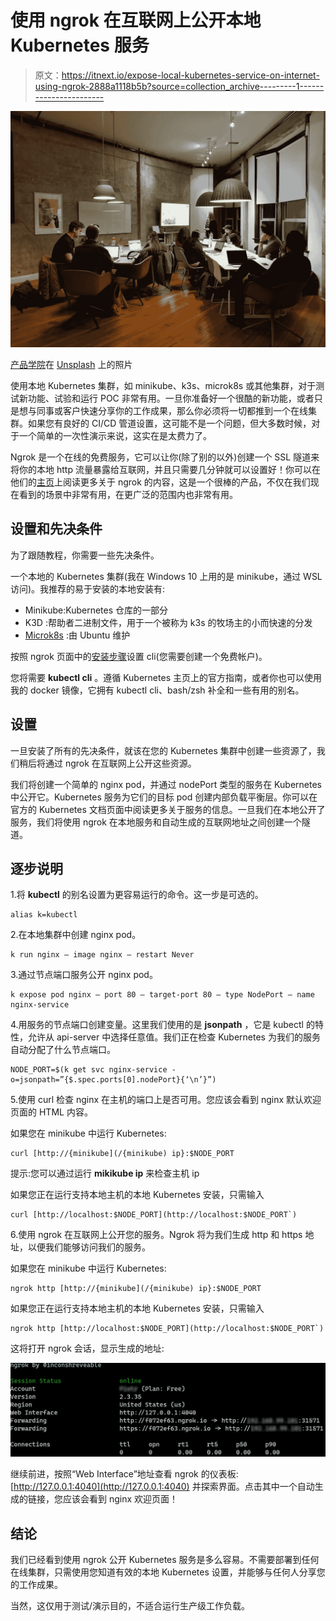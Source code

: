 # 使用 ngrok 在互联网上公开本地 Kubernetes 服务

> 原文：<https://itnext.io/expose-local-kubernetes-service-on-internet-using-ngrok-2888a1118b5b?source=collection_archive---------1----------------------->

![](img/c366a0c119a81ed6426b1d7122e7b57c.png)

[产品学院](https://unsplash.com/@productschool?utm_source=unsplash&utm_medium=referral&utm_content=creditCopyText)在 [Unsplash](https://unsplash.com/s/photos/office?utm_source=unsplash&utm_medium=referral&utm_content=creditCopyText) 上的照片

使用本地 Kubernetes 集群，如 minikube、k3s、microk8s 或其他集群，对于测试新功能、试验和运行 POC 非常有用。一旦你准备好一个很酷的新功能，或者只是想与同事或客户快速分享你的工作成果，那么你必须将一切都推到一个在线集群。如果您有良好的 CI/CD 管道设置，这可能不是一个问题，但大多数时候，对于一个简单的一次性演示来说，这实在是太费力了。

Ngrok 是一个在线的免费服务，它可以让你(除了别的以外)创建一个 SSL 隧道来将你的本地 http 流量暴露给互联网，并且只需要几分钟就可以设置好！你可以在他们的[主页](https://dashboard.ngrok.com/get-started)上阅读更多关于 ngrok 的内容，这是一个很棒的产品，不仅在我们现在看到的场景中非常有用，在更广泛的范围内也非常有用。

## 设置和先决条件

为了跟随教程，你需要一些先决条件。

一个本地的 Kubernetes 集群(我在 Windows 10 上用的是 minikube，通过 WSL 访问)。我推荐的易于安装的本地安装有:

*   Minikube:Kubernetes 仓库的一部分
*   K3D :帮助者二进制文件，用于一个被称为 k3s 的牧场主的小而快速的分发
*   [Microk8s](https://github.com/ubuntu/microk8s) :由 Ubuntu 维护

按照 ngrok 页面中的[安装步骤](https://dashboard.ngrok.com/get-started)设置 cli(您需要创建一个免费帐户)。

您将需要 **kubectl cli** 。遵循 Kubernetes 主页上的官方指南，或者你也可以使用我的 docker 镜像，它拥有 kubectl cli、bash/zsh 补全和一些有用的别名。

## 设置

一旦安装了所有的先决条件，就该在您的 Kubernetes 集群中创建一些资源了，我们稍后将通过 ngrok 在互联网上公开这些资源。

我们将创建一个简单的 nginx pod，并通过 nodePort 类型的服务在 Kubernetes 中公开它。Kubernetes 服务为它们的目标 pod 创建内部负载平衡层。你可以在官方的 Kubernetes 文档页面中阅读更多关于服务的信息。一旦我们在本地公开了服务，我们将使用 ngrok 在本地服务和自动生成的互联网地址之间创建一个隧道。

## 逐步说明

1.将 **kubectl** 的别名设置为更容易运行的命令。这一步是可选的。

```
alias k=kubectl
```

2.在本地集群中创建 nginx pod。

```
k run nginx — image nginx — restart Never
```

3.通过节点端口服务公开 nginx pod。

```
k expose pod nginx — port 80 — target-port 80 — type NodePort — name nginx-service
```

4.用服务的节点端口创建变量。这里我们使用的是 **jsonpath** ，它是 kubectl 的特性，允许从 api-server 中选择任意值。我们正在检查 Kubernetes 为我们的服务自动分配了什么节点端口。

```
NODE_PORT=$(k get svc nginx-service -o=jsonpath=”{$.spec.ports[0].nodePort}{‘\n’}”)
```

5.使用 curl 检查 nginx 在主机的端口上是否可用。您应该会看到 nginx 默认欢迎页面的 HTML 内容。

如果您在 minikube 中运行 Kubernetes:

```
curl [http://{minikube](/{minikube) ip}:$NODE_PORT
```

提示:您可以通过运行 **mikikube ip** 来检查主机 ip

如果您正在运行支持本地主机的本地 Kubernetes 安装，只需输入

```
curl [http://localhost:$NODE_PORT](http://localhost:$NODE_PORT`)
```

6.使用 ngrok 在互联网上公开您的服务。Ngrok 将为我们生成 http 和 https 地址，以便我们能够访问我们的服务。

如果您在 minikube 中运行 Kubernetes:

```
ngrok http [http://{minikube](/{minikube) ip}:$NODE_PORT
```

如果您正在运行支持本地主机的本地 Kubernetes 安装，只需输入

```
ngrok http [http://localhost:$NODE_PORT](http://localhost:$NODE_PORT`)
```

这将打开 ngrok 会话，显示生成的地址:

![](img/912a177c314399607ab0d8fb1cbe9689.png)

继续前进，按照“Web Interface”地址查看 ngrok 的仪表板: [http://127.0.0.1:4040](http://127.0.0.1:4040) 并探索界面。点击其中一个自动生成的链接，您应该会看到 nginx 欢迎页面！

## 结论

我们已经看到使用 ngrok 公开 Kubernetes 服务是多么容易。不需要部署到任何在线集群，只需使用您知道有效的本地 Kubernetes 设置，并能够与任何人分享您的工作成果。

当然，这仅用于测试/演示目的，不适合运行生产级工作负载。